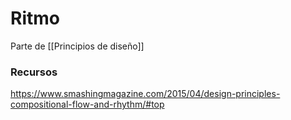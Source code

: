 # Ritmo

Parte de [[Principios de diseño]]

### Recursos
https://www.smashingmagazine.com/2015/04/design-principles-compositional-flow-and-rhythm/#top
